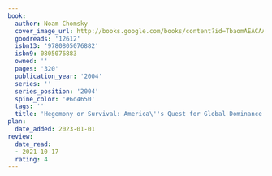 ```yaml
---
book:
  author: Noam Chomsky
  cover_image_url: http://books.google.com/books/content?id=TbaomAEACAAJ&printsec=frontcover&img=1&zoom=1&source=gbs_api
  goodreads: '12612'
  isbn13: '9780805076882'
  isbn9: 0805076883
  owned: ''
  pages: '320'
  publication_year: '2004'
  series: ''
  series_position: '2004'
  spine_color: '#6d4650'
  tags: ''
  title: 'Hegemony or Survival: America\''s Quest for Global Dominance'
plan:
  date_added: 2023-01-01
review:
  date_read:
  - 2021-10-17
  rating: 4
---
```

